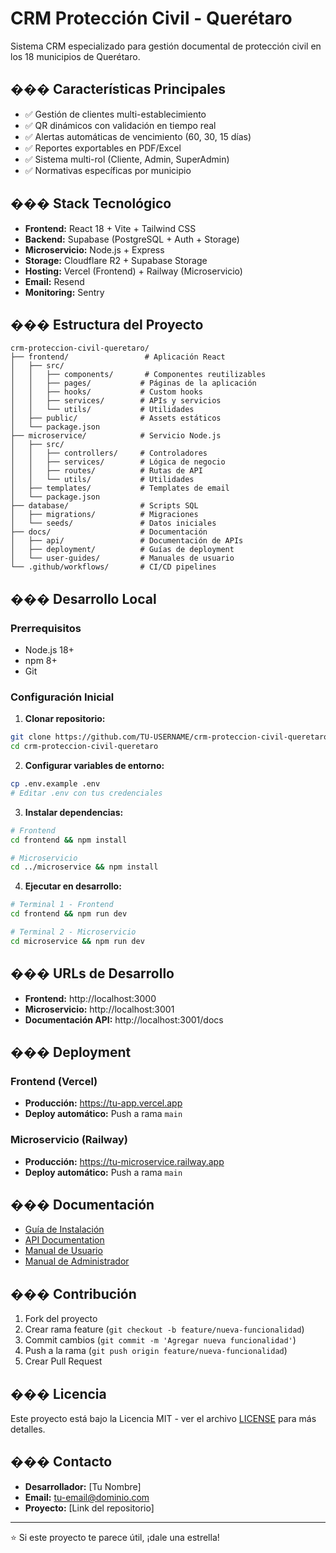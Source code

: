 # CRM Protección Civil - Querétaro

Sistema CRM especializado para gestión documental de protección civil en los 18 municipios de Querétaro.

## ��� Características Principales

- ✅ Gestión de clientes multi-establecimiento
- ✅ QR dinámicos con validación en tiempo real
- ✅ Alertas automáticas de vencimiento (60, 30, 15 días)
- ✅ Reportes exportables en PDF/Excel
- ✅ Sistema multi-rol (Cliente, Admin, SuperAdmin)
- ✅ Normativas específicas por municipio

## ��� Stack Tecnológico

- **Frontend:** React 18 + Vite + Tailwind CSS
- **Backend:** Supabase (PostgreSQL + Auth + Storage)
- **Microservicio:** Node.js + Express
- **Storage:** Cloudflare R2 + Supabase Storage
- **Hosting:** Vercel (Frontend) + Railway (Microservicio)
- **Email:** Resend
- **Monitoring:** Sentry

## ��� Estructura del Proyecto

```
crm-proteccion-civil-queretaro/
├── frontend/                 # Aplicación React
│   ├── src/
│   │   ├── components/       # Componentes reutilizables
│   │   ├── pages/           # Páginas de la aplicación
│   │   ├── hooks/           # Custom hooks
│   │   ├── services/        # APIs y servicios
│   │   └── utils/           # Utilidades
│   ├── public/              # Assets estáticos
│   └── package.json
├── microservice/            # Servicio Node.js
│   ├── src/
│   │   ├── controllers/     # Controladores
│   │   ├── services/        # Lógica de negocio
│   │   ├── routes/          # Rutas de API
│   │   └── utils/           # Utilidades
│   ├── templates/           # Templates de email
│   └── package.json
├── database/                # Scripts SQL
│   ├── migrations/          # Migraciones
│   └── seeds/               # Datos iniciales
├── docs/                    # Documentación
│   ├── api/                 # Documentación de APIs
│   ├── deployment/          # Guías de deployment
│   └── user-guides/         # Manuales de usuario
└── .github/workflows/       # CI/CD pipelines
```

## ��� Desarrollo Local

### Prerrequisitos
- Node.js 18+
- npm 8+
- Git

### Configuración Inicial

1. **Clonar repositorio:**
```bash
git clone https://github.com/TU-USERNAME/crm-proteccion-civil-queretaro.git
cd crm-proteccion-civil-queretaro
```

2. **Configurar variables de entorno:**
```bash
cp .env.example .env
# Editar .env con tus credenciales
```

3. **Instalar dependencias:**
```bash
# Frontend
cd frontend && npm install

# Microservicio
cd ../microservice && npm install
```

4. **Ejecutar en desarrollo:**
```bash
# Terminal 1 - Frontend
cd frontend && npm run dev

# Terminal 2 - Microservicio
cd microservice && npm run dev
```

## ��� URLs de Desarrollo

- **Frontend:** http://localhost:3000
- **Microservicio:** http://localhost:3001
- **Documentación API:** http://localhost:3001/docs

## ��� Deployment

### Frontend (Vercel)
- **Producción:** https://tu-app.vercel.app
- **Deploy automático:** Push a rama `main`

### Microservicio (Railway)
- **Producción:** https://tu-microservice.railway.app
- **Deploy automático:** Push a rama `main`

## ��� Documentación

- [Guía de Instalación](docs/deployment/installation.md)
- [API Documentation](docs/api/README.md)
- [Manual de Usuario](docs/user-guides/README.md)
- [Manual de Administrador](docs/user-guides/admin/README.md)

## ��� Contribución

1. Fork del proyecto
2. Crear rama feature (`git checkout -b feature/nueva-funcionalidad`)
3. Commit cambios (`git commit -m 'Agregar nueva funcionalidad'`)
4. Push a la rama (`git push origin feature/nueva-funcionalidad`)
5. Crear Pull Request

## ��� Licencia

Este proyecto está bajo la Licencia MIT - ver el archivo [LICENSE](LICENSE) para más detalles.

## ��� Contacto

- **Desarrollador:** [Tu Nombre]
- **Email:** tu-email@dominio.com
- **Proyecto:** [Link del repositorio]

---

⭐ Si este proyecto te parece útil, ¡dale una estrella!

